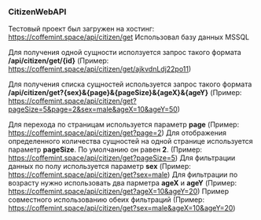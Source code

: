 ### CitizenWebAPI
Тестовый проект был загружен на хостинг: https://coffemint.space/api/citizen/get
Использовал базу данных MSSQL

Для получения одной сущности исползуется запрос такого формата __/api/citizen/get/{id}__ (Пример: https://coffemint.space/api/citizen/get/ajkvdnLdj22po11)

Для получения списка сущностей используется запрос такого формата __/api/citizen/get?{sex}&{page}&{pageSize}&{ageX}&{ageY}__ (Пример: https://coffemint.space/api/citizen/get?pageSize=5&page=2&sex=male&ageX=10&ageY=50)

Для перехода по страницам используется параметр __page__ (Пример: https://coffemint.space/api/citizen/get?page=2)
Для отображения определенного количества сущностей на одной странице используется параметр __pageSize__. По умолчанию он равен __2__. (Пример: https://coffemint.space/api/citizen/get?pageSize=5) 
Для фильтрации данных по полу используется параметр __sex__ (Пример: https://coffemint.space/api/citizen/get?sex=male)
Для фильтрации по возрасту нужно использовать два парметра __ageX__ и __ageY__ (Пример: https://coffemint.space/api/citizen/get?ageX=10&ageY=20)
Пример совместного использованию обеих фильтраций (Пример: https://coffemint.space/api/citizen/get?sex=male&ageX=10&ageY=20)
